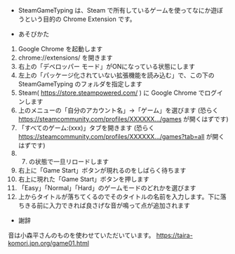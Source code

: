
* SteamGameTyping は、Steam で所有しているゲームを使ってなにか遊ぼうという目的の Chrome Extension です。

* あそびかた

1. Google Chrome を起動します
2. chrome://extensions/ を開きます
3. 右上の「デベロッパー モード」がONになっている状態にします
4. 左上の「パッケージ化されていない拡張機能を読み込む」で、この下の SteamGameTyping のフォルダを指定します
5. Steam( https://store.steampowered.com/ ) に Google Chrome でログインします
6. 上のメニューの「自分のアカウント名」→「ゲーム」を選びます (恐らく https://steamcommunity.com/profiles/XXXXXX.../games が開くはずです)
7. 「すべてのゲーム:(xxx)」タブを開きます (恐らく https://steamcommunity.com/profiles/XXXXXX.../games?tab=all が開くはずです)
8. 7. の状態で一旦リロードします
9. 右上に「Game Start」ボタンが現れるのをしばらく待ちます
10. 右上に現れた「Game Start」ボタンを押します
11. 「Easy」「Normal」「Hard」のゲームモードのどれかを選びます
12. 上からタイトルが落ちてくるのでそのタイトルの名前を入力します。下に落ちきる前に入力できれば良さげな音が鳴って点が追加されます

* 謝辞

音は小森平さんのものを使わせていただいています。
https://taira-komori.jpn.org/game01.html
